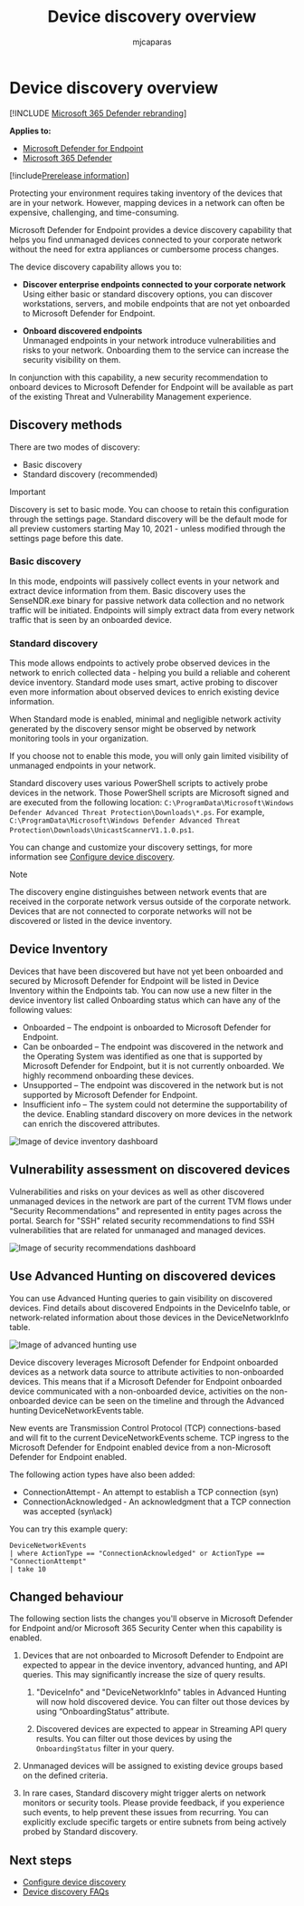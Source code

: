 ﻿---
title: Device discovery overview
description: Learn how to leverage endpoint discovery in Microsoft 365 Defender to find unmanaged devices in your network
keywords: device discovery, discover, passive, proactive, network, visibility, server, workstation, onboard, unmanaged devices
search.product: eADQiWindows 10XVcnh
search.appverid: met150
ms.prod: m365-security
ms.mktglfcycl: deploy
ms.sitesec: library
ms.pagetype: security
f1.keywords:
- NOCSH
ms.author: macapara
author: mjcaparas
ms.localizationpriority: medium
manager: dansimp
audience: ITPro
ms.collection: 
- M365-security-compliance 
- m365initiative-m365-defender 
ms.topic: conceptual
ms.technology: m365d
---

# Device discovery overview

[!INCLUDE [Microsoft 365 Defender rebranding](../../includes/microsoft-defender.md)]

**Applies to:**
- [Microsoft Defender for Endpoint](https://go.microsoft.com/fwlink/p/?linkid=2146631)
- [Microsoft 365 Defender](https://go.microsoft.com/fwlink/?linkid=2118804)

[!include[Prerelease information](../../includes/prerelease.md)]

Protecting your environment requires taking inventory of the devices that are in your network. However, mapping devices in a network can often be expensive, challenging, and time-consuming. 

Microsoft Defender for Endpoint provides a device discovery capability that helps you find unmanaged devices connected to your corporate network without the need for extra appliances or cumbersome process changes.


The device discovery capability allows you to:

- **Discover enterprise endpoints connected to your corporate network** <br>
Using either basic or standard discovery options, you can discover workstations, servers, and mobile endpoints that are not yet onboarded to Microsoft Defender for Endpoint.  

- **Onboard discovered endpoints**<br>
Unmanaged endpoints in your network introduce vulnerabilities and risks to your network. Onboarding them to the service can increase the security visibility on them. 

In conjunction with this capability, a new security recommendation to onboard devices to Microsoft Defender for Endpoint will be available as part of the existing Threat and Vulnerability Management experience.



## Discovery methods
There are two modes of discovery: 

-	Basic discovery 
-	Standard discovery (recommended) 


> [!IMPORTANT]
> Discovery is set to basic mode. You can choose to retain this configuration through the settings page. Standard discovery will be the default mode for all preview customers starting May 10, 2021 - unless modified through the settings page before this date.

### Basic discovery 

In this mode, endpoints will passively collect events in your network and extract device information from them. Basic discovery uses the SenseNDR.exe binary for passive network data collection and no network traffic will be initiated. Endpoints will simply extract data from every network traffic that is seen by an onboarded device. 

### Standard discovery 

This mode allows endpoints to actively probe observed devices in the network to enrich collected data - helping you build a reliable and coherent device inventory. Standard mode uses smart, active probing to discover even more information about observed devices to enrich existing device information.  

When Standard mode is enabled, minimal and negligible network activity generated by the discovery sensor might be observed by network monitoring tools in your organization.  

 If you choose not to enable this mode, you will only gain limited visibility of unmanaged endpoints in your network.

Standard discovery uses various PowerShell scripts to actively probe devices in the network. Those PowerShell scripts are Microsoft signed and are executed from the following location: `C:\ProgramData\Microsoft\Windows Defender Advanced Threat Protection\Downloads\*.ps`. For example, `C:\ProgramData\Microsoft\Windows Defender Advanced Threat Protection\Downloads\UnicastScannerV1.1.0.ps1`.

You can change and customize your discovery settings, for more information see [Configure device discovery](configure-device-discovery.md).

> [!NOTE]
> The discovery engine distinguishes between network events that are received in the corporate network versus outside of the corporate network. Devices that are not connected to corporate networks will not be discovered or listed in the device inventory. 



## Device Inventory 
Devices that have been discovered but have not yet been onboarded and secured by Microsoft Defender for Endpoint will be listed in Device Inventory within the Endpoints tab. 
You can now use a new filter in the device inventory list called Onboarding status which can have any of the following values:

- Onboarded – The endpoint is onboarded to Microsoft Defender for Endpoint.
- Can be onboarded – The endpoint was discovered in the network and the Operating System was identified as one that is supported by Microsoft Defender for Endpoint, but it is not currently onboarded. We highly recommend onboarding these devices.
- Unsupported – The endpoint was discovered in the network but is not supported by Microsoft Defender for Endpoint.
- Insufficient info – The system could not determine the supportability of the device. Enabling standard discovery on more devices in the network can enrich the discovered attributes. 
 

![Image of device inventory dashboard](images/2b62255cd3a9dd42f3219e437b956fb9.png)



## Vulnerability assessment on discovered devices
Vulnerabilities and risks on your devices as well as other discovered unmanaged devices in the network are part of the current TVM flows under "Security Recommendations" and represented in entity pages across the portal. 
Search for "SSH" related security recommendations to find SSH vulnerabilities that are related for unmanaged and managed devices. 

![Image of security recommendations dashboard](images/1156c82ffadd356ce329d1cf551e806c.png)  

## Use Advanced Hunting on discovered devices
You can use Advanced Hunting queries to gain visibility on discovered devices.
Find details about discovered Endpoints in the DeviceInfo table, or network-related information about those devices in the DeviceNetworkInfo table.
  

![Image of advanced hunting use](images/f48ba1779eddee9872f167453c24e5c9.png)


Device discovery leverages Microsoft Defender for Endpoint onboarded devices as a network data source to attribute activities to non-onboarded devices. This means that if a Microsoft Defender for Endpoint onboarded device communicated with a non-onboarded device, activities on the non-onboarded device can be seen on the timeline and through the Advanced hunting DeviceNetworkEvents table. 



New events are Transmission Control Protocol (TCP) connections-based and will fit to the current DeviceNetworkEvents scheme. TCP ingress to the Microsoft Defender for Endpoint enabled device from a non-Microsoft Defender for Endpoint enabled.  

The following action types have also been added:  

- ConnectionAttempt - An attempt to establish a TCP connection (syn)  
- ConnectionAcknowledged - An acknowledgment that a TCP connection was accepted (syn\ack)  

You can try this example query:  

```
DeviceNetworkEvents  
| where ActionType == "ConnectionAcknowledged" or ActionType == "ConnectionAttempt"  
| take 10  
```


## Changed behaviour
The following section lists the changes you'll observe in Microsoft Defender for Endpoint and/or Microsoft 365 Security Center when this capability is enabled. 
 
1.	Devices that are not onboarded to Microsoft Defender to Endpoint are expected to appear in the device inventory, advanced hunting, and API queries. This may significantly increase the size of query results. 
    1. "DeviceInfo" and "DeviceNetworkInfo" tables in Advanced Hunting will now hold discovered device. You can filter out those devices by using “OnboardingStatus” attribute.

    2. Discovered devices are expected to appear in Streaming API query results. You can filter out those devices by using the `OnboardingStatus` filter in your query. 

2.	Unmanaged devices will be assigned to existing device groups based on the defined criteria. 
3.	In rare cases, Standard discovery might trigger alerts on network monitors or security tools. Please provide feedback, if you experience such events, to help prevent these issues from recurring. You can explicitly exclude specific targets or entire subnets from being actively probed by Standard discovery. 



## Next steps
- [Configure device discovery](configure-device-discovery.md)
- [Device discovery FAQs](device-discovery-faq.md)
